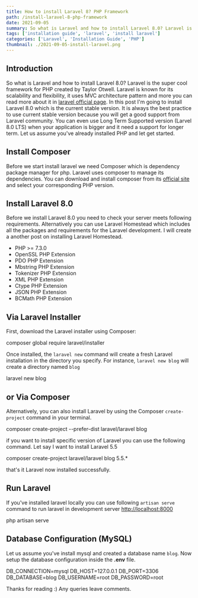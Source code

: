```yaml
---
title: How to install Laravel 8? PHP Framework
path: /install-laravel-8-php-framework
date: 2021-09-05
summary: So what is Laravel and how to install Laravel 8.0? Laravel is the super cool framework for PHP created by Taylor Otwell.
tags: ['installation guide', 'laravel', 'install laravel']
categories: ['Laravel', 'Installation Guide', 'PHP']
thumbnail: ./2021-09-05-install-laravel.png
---
```


## Introduction

So what is Laravel and how to install Laravel 8.0? Laravel is the super cool framework for PHP created by Taylor Otwell. 
Laravel is known for its scalability and flexibility, it uses MVC architecture pattern and more you can read more about it in [laravel official page](https://laravel.com). 
In this post I'm going to install Laravel 8.0 which is the current stable version. It is always the best practice to use current stable version because you will get a good support from Laravel community. 
You can even use Long Term Supported version (Larvel 8.0 LTS) when your application is bigger and it need a support for longer term. 
Let us assume you've already installed PHP and let get started.

## Install Composer

Before we start install laravel we need Composer which is dependency package manager for php. Laravel uses composer to manage its dependencies. You can download and install composer from its [official site](https://getcomposer.org/download/) and select your corresponding PHP version.

## Install Laravel 8.0

Before we install Laravel 8.0 you need to check your server meets following requirements. Alternatively you can use Laravel Homestead which includes all the packages and requirements for the Laravel development. I will create a another post on installing Laravel Homestead.

*   PHP >= 7.3.0
*   OpenSSL PHP Extension
*   PDO PHP Extension
*   Mbstring PHP Extension
*   Tokenizer PHP Extension
*   XML PHP Extension
*   Ctype PHP Extension
*   JSON PHP Extension
*   BCMath PHP Extension

## Via Laravel Installer

First, download the Laravel installer using Composer:

composer global require laravel/installer

Once installed, the `laravel new` command will create a fresh Laravel installation in the directory you specify. For instance, `laravel new blog` will create a directory named `blog`

laravel new blog

## or Via Composer

Alternatively, you can also install Laravel by using the Composer `create-project` command in your terminal.

composer create-project --prefer-dist laravel/laravel blog

if you want to install specific version of Laravel you can use the following command. Let say I want to install Laravel 5.5

composer create-project laravel/laravel blog 5.5.\*

that's it Laravel now installed successfully.

## Run Laravel

If you've installed laravel locally you can use following `artisan serve` command to run laravel in development server [http://localhost:8000](http://localhost:8000)

php artisan serve

## Database Configuration (MySQL)

Let us assume you've install mysql and created a database name `blog`. Now setup the database configuration inside the **.env** file.

DB_CONNECTION=mysql
DB_HOST=127.0.0.1
DB_PORT=3306
DB_DATABASE=blog
DB_USERNAME=root
DB_PASSWORD=root

Thanks for reading :) Any queries leave comments.